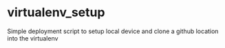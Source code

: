 # virtualenv_setup
Simple deployment script to setup local device and clone a github location into the virtualenv
